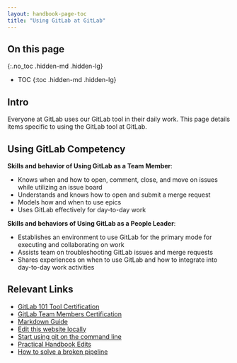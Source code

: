 ```yaml
---
layout: handbook-page-toc
title: "Using GitLab at GitLab"
---
```


## On this page
{:.no_toc .hidden-md .hidden-lg}

- TOC
{:toc .hidden-md .hidden-lg}

## Intro

Everyone at GitLab uses our GitLab tool in their daily work. This page details items specific to using the GitLab tool at GitLab. 

## Using GitLab Competency 

**Skills and behavior of Using GitLab as a Team Member**: 
*  Knows when and how to open, comment, close, and move on issues while utilizing an issue board
*  Understands and knows how to open and submit a merge request
*  Models how and when to use epics
*  Uses GitLab effectively for day-to-day work

**Skills and behaviors of Using GitLab as a People Leader**:
*  Establishes an environment to use GitLab for the primary mode for executing and collaborating on work
*  Assists team on troubleshooting GitLab issues and merge requests
*  Shares experiences on when to use GitLab and how to integrate into day-to-day work activities

## Relevant Links

- [GitLab 101 Tool Certification](/handbook/people-group/learning-and-development/gitlab-101/)
- [GitLab Team Members Certification](https://gitlab.edcast.com/pathways/ECL-1b9db605-c6ce-4da5-8a0d-087486d2aabe)
- [Markdown Guide](/handbook/markdown-guide/) 
- [Edit this website locally](/handbook/git-page-update/)
- [Start using git on the command line](https://docs.gitlab.com/ee/gitlab-basics/start-using-git.html)
- [Practical Handbook Edits](/handbook/practical-handbook-edits/)
- [How to solve a broken pipeline](/handbook/git-page-update/#how-to-solve-a-broken-pipeline-in-a-merge-request)

